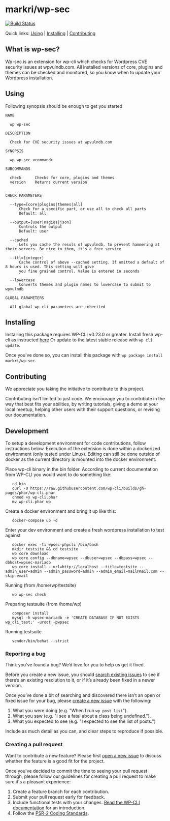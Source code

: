 markri/wp-sec
=============


[![Build Status](https://travis-ci.org/markri/wp-sec.svg?branch=master)](https://travis-ci.org/markri/wp-sec)

Quick links: [Using](#using) | [Installing](#installing) | [Contributing](#contributing)

## What is wp-sec?

Wp-sec is an extension for wp-cli which checks for Wordpress CVE security issues at wpvulndb.com. All installed versions
of core, plugins and themes can be checked and monitored, so you know when to update your Wordpress installation.

## Using

Following synopsis should be enough to get you started

    NAME

      wp wp-sec

    DESCRIPTION

      Check for CVE security issues at wpvulndb.com

    SYNOPSIS

      wp wp-sec <command>

    SUBCOMMANDS

      check      Checks for core, plugins and themes
      version    Returns current version


    CHECK PARAMETERS

      --type=[core|plugins|themes|all]
          Check for a specific part, or use all to check all parts
          Default: all

      --output=[user|nagios|json]
          Controls the output
          Default: user

      --cached
          Lets you cache the resuls of wpvulndb, to prevent hammering at their servers. Be nice to them, it's a free service

      --ttl=[integer]
          Cache control of above --cached setting. If omitted a default of 8 hours is used. This setting will give
          you fine grained control. Value is entered in seconds

      --lowercase
          Converts themes and plugin names to lowercase to submit to wpvulndb
 
    GLOBAL PARAMETERS

      All global wp cli parameters are inherited



## Installing

Installing this package requires WP-CLI v0.23.0 or greater. Install fresh wp-cli as instructed [here](http://wp-cli.org/#installing)
Or update to the latest stable release with `wp cli update`.

Once you've done so, you can install this package with `wp package install markri/wp-sec`.


## Contributing

We appreciate you taking the initiative to contribute to this project.

Contributing isn’t limited to just code. We encourage you to contribute in the way that best fits your abilities, by 
writing tutorials, giving a demo at your local meetup, helping other users with their support questions, or revising our
 documentation.

## Development

To setup a development environment for code contributions, follow instructions below. Execution of the extension is done
within a dockerized environment (only tested under Linux). Editing can still be done outside of docker as the current directory is mounted into
the docker environment.

Place wp-cli binary in the bin folder. According to current documentation from WP-CLI you would want to do something 
like: 
       
       cd bin 
       curl -O https://raw.githubusercontent.com/wp-cli/builds/gh-pages/phar/wp-cli.phar
       chmod +x wp-cli.phar
       mv wp-cli.phar wp
       
Create a docker environment and bring it up like this:
   
       docker-compose up -d
       
Enter your dev environment and create a fresh wordpress installation to test against

       docker exec -ti wpsec-phpcli /bin/bash
       mkdir testsite && cd testsite
       wp core download
       wp core config --dbname=wpsec --dbuser=wpsec --dbpass=wpsec --dbhost=wpsec-mariadb
       wp core install --url=http://localhost --title=testsite --admin_user=admin --admin_password=admin --admin_email=mail@mail.com --skip-email
       
Running (from /home/wp/testsite)

       wp wp-sec check
       
Preparing testsuite (from /home/wp)

       composer install
       mysql -h wpsec-mariadb -e 'CREATE DATABASE IF NOT EXISTS wp_cli_test;' -uroot -pwpsec

Running testsuite
       
       vendor/bin/behat --strict
          

### Reporting a bug

Think you’ve found a bug? We’d love for you to help us get it fixed.

Before you create a new issue, you should [search existing issues](https://github.com/markri/wp-sec/issues?q=label%3Abug%20) 
to see if there’s an existing resolution to it, or if it’s already been fixed in a newer version.

Once you’ve done a bit of searching and discovered there isn’t an open or fixed issue for your bug, please 
[create a new issue](https://github.com/markri/wp-sec/issues/new) with the following:

1. What you were doing (e.g. "When I run `wp post list`").
2. What you saw (e.g. "I see a fatal about a class being undefined.").
3. What you expected to see (e.g. "I expected to see the list of posts.")

Include as much detail as you can, and clear steps to reproduce if possible.

### Creating a pull request

Want to contribute a new feature? Please first [open a new issue](https://github.com/markri/wp-sec/issues/new) to 
discuss whether the feature is a good fit for the project.

Once you've decided to commit the time to seeing your pull request through, please follow our guidelines for creating a 
pull request to make sure it's a pleasant experience:

1. Create a feature branch for each contribution.
2. Submit your pull request early for feedback.
3. Include functional tests with your changes. [Read the WP-CLI documentation](https://wp-cli.org/docs/pull-requests/#functional-tests) for an introduction.
4. Follow the [PSR-2 Coding Standards](http://www.php-fig.org/psr/psr-2/).



